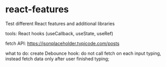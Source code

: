 # react-features
Test different React features and additional libraries

tools:
React hooks (useCallback, useState, useRef)

fetch API:
https://jsonplaceholder.typicode.com/posts

what to do:
create Debounce hook:
do not call fetch on each input typing, instead fetch data only after user finished typing;
